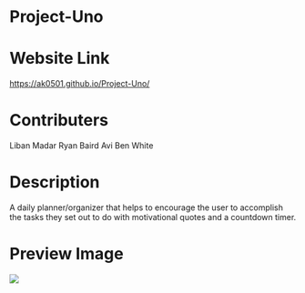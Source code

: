 # Project-Uno
 
# Website Link
https://ak0501.github.io/Project-Uno/
 
# Contributers
 Liban Madar
 Ryan Baird
 Avi
 Ben White
 
# Description
A daily planner/organizer that helps to encourage the user to accomplish the tasks they set out to do with motivational quotes and a countdown timer.

# Preview Image
![](previewImage.png)
